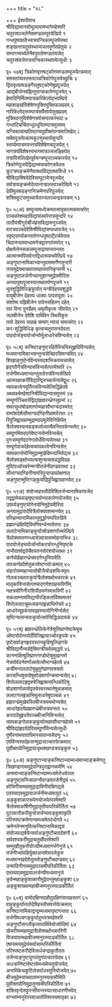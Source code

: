 +++
title = "४८"

+++
ईश्वरौवाच  
श्रीविद्यामानसोभूत्वावामभागेमहेश्वरि   
चतुरस्रञ्जलेनैवमण्डलम्पूरयेत्प्रिये १   
गन्धपुष्पाक्षतैःस्वत्रयन्त्रिकाम्पूजयेत्तथा   
शङ्खन्तत्रतुसंस्थाप्यजलपूर्णंसहेतुकं २   
सम्यगभ्यर्च्यतेनैवपुरतोमण्डलंयजेत्   
चतुरस्रंयजेत्तत्रयन्त्रिकास्थापयेत्सुधीः ३   
    
पृ० ५७ब्) त्रिकोणवृत्तषट्कोणमण्डलम्पूजयेत्क्रमात्   
समस्तांव्यस्तरूपाञ्चत्रिकोणेपूजयेच्छुचिः ४   
द्विरावृत्याषडङ्गैस्तुषट्कोणेषुप्रपूजयेत्   
आद्यबीजेनवह्निन्तुयन्त्राकारेणपूजयेत् ५   
हेमादिनिर्मितम्पात्रन्नारिकेलोद्भवम्प्रिये   
महाशङ्खंविशेषेणभुक्तिमुक्तिफलप्रदम् ६   
नारिकेलोद्भवम्पात्रंसर्वैश्वर्यसुखप्रदम्   
मुक्तिदन्तुविशेषेणसर्वसम्पत्करंसदा ७   
गन्धादिचर्चितन्धूपधूपितम्पात्रमुत्तमम्   
यन्त्रिकायाम्प्रतिष्टाप्यपूर्वोक्तंयन्त्रमालिखेत् ८   
तथैवपूजयेत्कामकूटमुच्चार्यसुन्दरि   
स्तर्प्यम्पात्रमयन्तत्रविशेषेणचपूजयेत् ९   
भागत्रयंविशेषस्यभागमात्रञ्जलङ्क्षिपेत्   
तत्रापिसंलिखेत्पूर्वयन्त्रम्पूजाञ्चकारयेत् १०   
त्रिकोणेपूजयेद्विद्याम्मयाकोणत्रयेततः   
कूटत्रयङ्क्रमेणैवयथाविद्यातथाविधो ११   
श्रीविद्याविषयेदेविसम्पुटत्वेनपूजयेत्   
सर्वत्रायङ्क्रमोदेव्यानात्रालस्यञ्चरेत्प्रिये १२   
देवीमूलषडङ्गानिक्रमेणपरिपूजयेत्   
शक्तिकूटंसमुच्चार्यतज्जलञ्चन्द्ररूपकम् १३   
    
पृ० ५८अ) सम्पूज्यमध्येक्रमतःमातृकात्मकमाचरेत्   
पञ्चकोशमहाविद्यांसंस्मरेत्तत्रसुन्दरि १४   
तार्तीयंश्रीगुरोर्बीजंहंसविद्यामनुञ्जपेत्   
वारत्रयञ्चदेवेशिश्रीविद्यांसप्तधायजेत् १५   
स्पृष्ट्वार्घ्यकन्ततोगन्धपुष्पाद्यैरर्चयेत्ततः   
चिदानन्दमयन्धामनेत्रद्वारगतंस्मरेत् १६   
प्रोक्षयेत्तेनसकलम्पूजाद्रव्यान्तरन्ततः   
आत्मानमपिसर्वन्तद्विधारूपम्भवेत्प्रिये १७   
अङ्गुष्टानामिकाभ्यान्तुवाममार्गेणसुन्दरी   
तत्वमुद्रेयमाख्यातामहापापनिकृन्तनी १८   
अङ्गुष्टातर्जनीभ्यान्तुज्ञानमुद्रेयमीरिता   
अनयापुष्पपूजास्यात्तथातर्पणपूजने १९   
भूतशुद्धिविधिङ्कुर्यात् मन्त्रीदेहस्यशुद्धये   
वायुबीजेन देहस्य धातवः पापसंयुताः २०   
संशोष्य वह्निबीजेन पापेनसहितन् दहेत्   
पापं विना पुनर्देहम् अमृतीकृत्य जीवयेत् २१   
जलबीजेन देवेशि पार्थिवेन स्थिरीकुरु   
ततो देहस्य सन्नाहं सम्यग् न्यासं समाचरेत् २२   
कर-शुद्धिविधिङ् कृत्वाचतुरासनदेवताः   
पादयोर्जङ्घयोर्जान्वोर्मूलाधारेचविन्यसेत् २३   
    
पृ० ५८ब्) कनिष्टाङ्गुष्टरहितैस्त्रिभिस्तुहृदिविन्यसेत्   
मध्यमानामिकाभ्यान्तुन्यसेच्छिरसिमन्त्रवित् २४   
शिखाङ्गुष्टेनविन्यस्यदशभिःकवचन्न्यसेत्   
हृद्गतैर्नेत्रविन्यासंविन्यसेत्परमेश्वरि २५   
तर्जनीमध्यमाभ्यान्तुततोस्त्रंविन्यसेत्प्रिये   
आत्मरक्षाकरींविद्यान्द्विरुच्चार्यन्यसेद्वुधः २६   
व्यापकत्वेनमूर्तिन्त्वविन्यसेत्सिद्धिहेतवे   
अथवक्ष्येमहेशानिश्रीविद्यान्यासमुत्तमं २७   
सम्पूर्णाञ्चितयेद्विद्यांव्रह्मरन्ध्रेणसुप्रभां २८   
स्रवत्सुधांषोडशार्णाम्महासौभाग्यदांस्मरेत्   
वामांशदेशेसौभाग्यदण्डिनीभ्रामयेत्ततः २९   
रिपुजिह्वाग्रहाम्मुद्राम्पादमूलेविनिक्षिपेत्   
त्रैलोक्यस्यत्वहङ्कर्ताध्यात्वैवन्तिलकेन्यसेत् ३०   
सम्पूर्णामेववदनेवेष्टनत्वेनविन्यसेत्   
पुनःसम्पूर्णवदनेगलोर्धेविन्यसेत्तथा ३१   
सम्पूर्णयाचदेहेत्वव्यापकत्वेनविन्यसेत्   
व्यापकान्तेयोनिमुद्राम्मुखेक्षिप्त्वाभिर्वद्यच ३२   
त्रैलोक्यङ्क्षोभयत्याशुन्याससन्नद्धविग्रहः   
मुष्टिंवध्वोच्चरेन्मन्त्रीतर्जनीदण्डवत्तथा ३३   
सौभाग्यदण्डिनीनामरिपून्दण्डयतेक्षणात्   
अङ्गुष्टम्मुष्टिगङ्कुर्याद्रिपुजिह्वाग्रहाभवेत् ३४   
    
पृ० ५९अ) संयोज्यहस्तौदेविशितर्जन्यानामिकांयजेत्   
तद्वद्वामेचसङ्घृष्ट्ययोन्याकारेणयोजयेत् ३५   
उपर्य्यङ्गुष्टयोगेनयोनिमुद्रेयमीरिता   
अनयामुद्रयादेवित्रैलोक्यंवशमानयेत् ३६   
परिभ्राम्यानामिकान्तुमूर्द्धानम्परितःप्रिये   
व्रह्मरन्ध्रेक्षिपेद्देविमणिवन्धेन्यसेत्ततः ३७   
ललाटेनामिकाङ्कुर्यात्षोडशार्णांस्मरेत्प्रिये   
त्रैलोक्यमरुणन्ध्यायेन्न्याससम्मोहनाभिधः ३८   
पादयोर्जङ्घयोर्जान्वोकट्योरन्धुनिपृष्टके   
नाभौपार्श्वद्वयेचैवस्तनयोरंशयोस्तथा ३९   
कर्णयोर्व्रह्मरन्ध्रेचवदनेन्धुनिपार्वति   
ततःकर्णप्रदेशेतुकरवेष्टनयोःक्रमात् ४०   
संहारोयम्महान्यासोबीजैःषोडशभिःस्मृतः   
गोलकञ्चततःकुर्यात्रैलोक्यक्षोभकारकं ४१   
मातृकांविन्यसेत्पश्चाद्गणेशग्रहरूपिणीम्   
नक्षत्रयोगिनीराशिपीठवर्णस्वरूपिणीं ४२   
सकलाम्नायविद्याभीरङ्कितांविश्वमातरं   
शिरोललाटभ्रूमध्यकण्ठहृन्नाभिगोचरे ४३   
आधारेव्यूहकंयावद्रहस्यायोगिनीर्न्यसेत्   
सृष्टिन्यासन्ततःकुर्यात्सर्वसिद्धिःप्रदायकं ४४   
    
पृ० ५९ब्) ब्रह्मरन्ध्रेलिकेनेत्रेश्रुतिघ्राणोष्टकेषुच   
ओष्टयोर्दन्तयोर्देविजिह्वायाञ्चोरकूपके ४५   
पृष्टेसर्वाङ्गहृदयस्तनकुक्षिषुलिङ्गके   
श्रीविद्यार्णैन्यसेद्देविमन्त्रीसर्वसमृद्धये ४६   
काननाक्षिश्रुतिघ्राणगण्डोष्टेषुमुखान्तरे   
नेत्रयोर्वदनेवर्णान्न्यसेत्सौभाग्यहेतवे ४७   
कसीमन्तललाटेषुभ्रूयुगेघ्राणवक्त्रयोः   
करसन्धिषुसाग्रेषुशोडषार्णान्क्रमान्यसेत् ४८   
शिरोललाटहृद्वक्त्रेजिह्वाषत्सन्धिकोटिषु   
षोडशार्णान्न्यसेद्वक्त्रेस्वरस्थानेषुचक्रमात्   
ललाटगलहृन्नाभिमूलाधारेषुपञ्चकं ४९   
व्रह्मरन्ध्रेमुखेवस्तिबीजत्रयमथोन्यसेत्   
आधारेहृदयेव्रह्मरन्ध्रेबीजत्रयन्ततः ५०   
करपादेषुहृदयेपञ्चबीजानिविन्यसेत्   
व्यापकङ्गोलकङ्कुर्यात्महासौभाग्यहेतवे ५१   
श्रीविद्यांहृदयेदेविसम्पूर्णांविन्यसेत्सुधीः   
पुष्पैरनामयावापिमनसावान्यसेदणुः ५२   
एवंविन्यस्तदेहःसन्मुद्राःसञ्चारयेत्क्रमात्   
पूर्वोक्तयोनिमुद्रायाःपृथक्खण्डत्रयङ्कुरु ५३   
    
पृ० ६०अ) अङ्गुष्टाभ्याङ्कनिष्टाभ्याम्मध्यमाभ्याङ्क्रमेणतु   
त्रिखण्डानाममुद्रेयन्त्रिपुराह्वानकर्मणि ५४   
अनामाभ्याङ्कनिष्टाभ्याम्मध्यमेरोधयेत्ततः   
अङ्गुष्टावनिजालग्नौदण्डवतर्जनीद्वयं ५५   
क्षोभिणीयम्महामुद्राद्राविणीयन्निगद्यते   
एतस्याएवमुद्रायाःतर्जनीमध्यमायुतं ५६   
अङ्कुशाकाररूपेणयोजयेत्परमेश्वरि   
त्रैलोक्याकर्षिणीमुद्रातृतीयापरिकीर्तिता ५७   
पुटाकारौकरौकुर्यात्तर्जन्यावङ्कुशाकृति   
परिस्पष्टक्रमेणान्यमध्यमेतदधोगते ५८   
क्रमेनतेनमनुवित्कनिष्टानामिकाद्वयं   
संयोज्याद्यर्षयेत्सर्वाअङ्गुष्टौचाग्रदेशगौ ६०   
सर्ववश्यकरीमुद्राचतुर्थीपरमेश्वरि   
सम्मुखौतुकरौयोज्यौमध्यमागर्भगेनुजे ६१   
तर्जनीभ्यांवहिर्युक्तअनामेसरलेकुरु   
मध्यमानखदेशेतुततोङ्गुष्टौचदण्डवत् ६२   
उन्मादिनीनाममुद्रापञ्चमीपरिकीर्तिताः ६३   
एतस्याएवमुद्रायाःतर्जन्यौमध्यमानुजे   
कुर्वन्महाङ्कुशाकारौमुद्रेयन्तुमहाङ्कुशा ६४   
अङ्कुशाख्यम्महाबीजम्मनुरस्याःप्रकीर्तितं   
    
पृ० ६०ब्) वामोदक्षिणवाहौतुदक्षिणंसव्यहस्तगं ६५   
वाहुङ्कुर्यात्ततोदेविहस्तौसंवर्त्तयेत्क्रमात्   
कनिष्टानामिकाद्वन्द्वम्मध्यमापृष्टगन्ततः ६६   
तर्जनीमध्यगङ्कुर्यादुभयत्रमहेश्वरि   
अङ्गुष्टौसरलौकृत्वापार्थिवेयोजपेदिमां ६७   
खेचरीयम्महामुद्रात्रैलोक्यक्षोभकारिणी   
विजयायम्महाबीजम्मनुरस्याःप्रकीर्तितः ६८   
एषासमयमुद्रेयंसर्वासाम्परिकीर्तितां   
परिस्पष्टकरौदेवित्वर्धचन्द्राकुतौततः   
तर्जन्याङ्गुष्टयुगलंयुगपत्कारयेदथ ६९   
अधःकनिष्टावेष्टत्वेमध्यमेचतुयोजयेत्   
अनामिकेचकुटिलेसर्वाधस्तुनियोजयेत् ७०   
बीजमुद्रेमयाख्यातामनुरस्याहसौमिति   
पूर्वोक्तयोनिमुद्रातुनवमीपरिकीर्तिता ७१   
शक्तिवृन्देस्फुरन्तीयन्तस्यात्साधारणीभवेत्   
वाग्भवम्मनुरेतस्याअतोविश्वस्यमातृका ७२   
    
